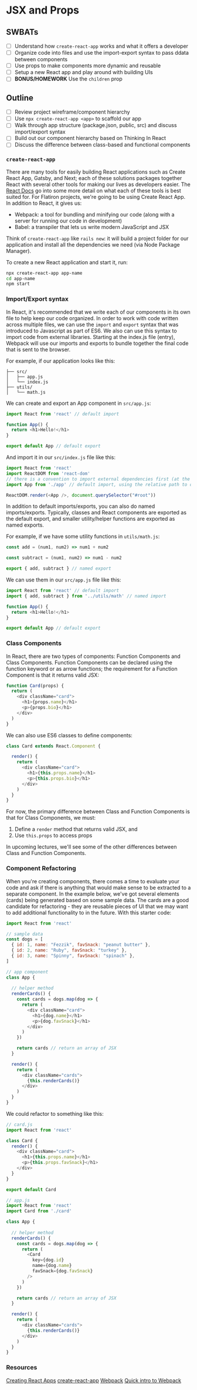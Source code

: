 JSX and Props
===

## SWBATs
- [ ] Understand how `create-react-app` works and what it offers a developer
- [ ] Organize code into files and use the import-export syntax to pass ddata between components
- [ ] Use props to make components more dynamic and reusable
- [ ] Setup a new React app and play around with building UIs
- [ ] **BONUS/HOMEWORK** Use the `children` prop 

## Outline
- [ ] Review project wireframe/component hierarchy
- [ ] Use `npx create-react-app <app>` to scaffold our app
- [ ] Walk through app structure (package.json, public, src) and discuss import/export syntax
- [ ] Build out our component hierarchy based on Thinking In React
- [ ] Discuss the difference between class-based and functional components

### `create-react-app`
There are many tools for easily building React applications such as Create React App, Gatsby, and Next; each of these solutions packages together React with several other tools for making our lives as developers easier. The [React Docs](https://reactjs.org/docs/create-a-new-react-app.html) go into some more detail on what each of these tools is best suited for. For Flatiron projects, we're going to be using Create React App. In addition to React, it gives us:

- Webpack: a tool for bundling and minifying our code (along with a server for running our code in development)
- Babel: a transpiler that lets us write modern JavaScript and JSX

Think of `create-react-app` like `rails new`: it will build a project folder for our application and install all the dependencies we need (via Node Package Manager).

To create a new React application and start it, run:

```sh
npx create-react-app app-name
cd app-name
npm start
```

### Import/Export syntax

In React, it's recommended that we write each of our components in its own file to help keep our code organized. In order to work with code written across multiple files, we can use the `import` and `export` syntax that was introduced to Javascript as part of ES6. We also can use this syntax to import code from external libraries. Starting at the index.js file (entry), Webpack will use our imports and exports to bundle together the final code that is sent to the browser.

For example, if our application looks like this:

```
├── src/
│   ├── app.js
│   └── index.js
├── utils/
│   └── math.js
```

We can create and export an App component in `src/app.js`:

```js
import React from 'react' // default import

function App() {
  return <h1>Hello!</h1>
}

export default App // default export
```

And import it in our `src/index.js` file like this:

```js
import React from 'react'
import ReactDOM from 'react-dom'
// there is a convention to import external dependencies first (at the top of your file), and internal dependencies last
import App from './app' // default import, using the relative path to our app.js file

ReactDOM.render(<App />, document.querySelector("#root"))
```

In addition to default imports/exports, you can also do named imports/exports. Typically, classes and React components are exported as the default export, and smaller utility/helper functions are exported as named exports.

For example, if we have some utility functions in `utils/math.js`:

```js
const add = (num1, num2) => num1 + num2

const subtract = (num1, num2) => num1 - num2

export { add, subtract } // named export
```

We can use them in our `src/app.js` file like this:

```js
import React from 'react' // default import
import { add, subtract } from '../utils/math' // named import

function App() {
  return <h1>Hello!</h1>
}

export default App // default export
```

### Class Components
In React, there are two types of components: Function Components and Class Components. Function Components can be declared using the function keyword or as arrow functions; the requirement for a Function Component is that it returns valid JSX:

```js
function Card(props) {
  return (
    <div className="card">
      <h1>{props.name}</h1>
      <p>{props.bio}</h1>
    </div>
  )
}
```

We can also use ES6 classes to define components:

```js
class Card extends React.Component {

  render() {
    return (
      <div className="card">
        <h1>{this.props.name}</h1>
        <p>{this.props.bio}</h1>
      </div>
    )
  }
}
```

For now, the primary difference between Class and Function Components is that for Class Components, we must:

1. Define a `render` method that returns valid JSX, and
2. Use `this.props` to access props

In upcoming lectures, we'll see some of the other differences between Class and Function Components.

### Component Refactoring

When you're creating components, there comes a time to evaluate your code and ask if there is anything that would make sense to be extracted to a separate component. In the example below, we've got several elements (cards) being generated based on some sample data. The cards are a good candidate for refactoring - they are reusable pieces of UI that we may want to add additional functionality to in the future. With this starter code:

```js
import React from 'react'

// sample data
const dogs = [
  { id: 1, name: "Fezzik", favSnack: "peanut butter" },
  { id: 2, name: "Ruby", favSnack: "turkey" },
  { id: 3, name: "Spinny", favSnack: "spinach" },
]

// app component
class App {
  
  // helper method
  renderCards() {
    const cards = dogs.map(dog => {
      return (
        <div className="card">
          <h1>{dog.name}</h1>
          <p>{dog.favSnack}</h1>
        </div>
      )
    })

    return cards // return an array of JSX
  }

  render() {
    return (
      <div className="cards">
        {this.renderCards()}
      </div>
    )
  }
}
```

We could refactor to something like this:

```js
// card.js
import React from 'react'

class Card {
  render() {
    <div className="card">
      <h1>{this.props.name}</h1>
      <p>{this.props.favSnack}</h1>
    </div>
  }
}

export default Card

// app.js
import React from 'react'
import Card from './card'

class App {
  
  // helper method
  renderCards() {
    const cards = dogs.map(dog => {
      return (
        <Card 
          key={dog.id} 
          name={dog.name} 
          favSnack={dog.favSnack} 
        />
      )
    })

    return cards // return an array of JSX
  }

  render() {
    return (
      <div className="cards">
        {this.renderCards()}
      </div>
    )
  }
}
```


### Resources
[Creating React Apps](https://reactjs.org/docs/create-a-new-react-app.html)
[create-react-app](https://create-react-app.dev/docs/getting-started)
[Webpack](https://webpack.js.org/)
[Quick intro to Webpack](https://medium.com/the-self-taught-programmer/what-is-webpack-and-why-should-i-care-part-1-introduction-ca4da7d0d8dc)